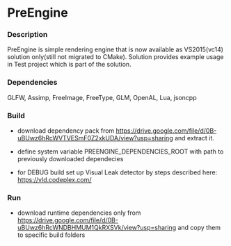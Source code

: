 # PreEngine

### Description
PreEngine is simple rendering engine that is now available as VS2015(vc14) solution only(still not migrated to CMake). Solution provides example usage in Test project which is part of the solution.

### Dependencies
GLFW, Assimp, FreeImage, FreeType, GLM, OpenAL, Lua, jsoncpp

### Build
- download dependency pack from https://drive.google.com/file/d/0B-uBUwz6hRcWVTVESmF0Z2xkUDA/view?usp=sharing and extract it.

- define system variable PREENGINE_DEPENDENCIES_ROOT with path to previously downloaded dependecies

- for DEBUG build set up Visual Leak detector by steps described here: https://vld.codeplex.com/

### Run
- download runtime dependencies only from https://drive.google.com/file/d/0B-uBUwz6hRcWNDBHMUM1QkRXSVk/view?usp=sharing and copy them to specific build folders
